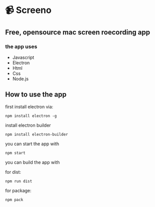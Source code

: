 # 📹 Screeno
## Free, opensource mac screen roecording app

### the app uses

 - Javascript
 - Electron
 - Html
 - Css
 - Node.js

## How to use the app

first install electron via:

    npm install electron -g
   
install electron builder

    npm install electron-builder

you can start the app with

    npm start

you can build the app with

for dist:

	npm run dist

for package:
	
	npm pack
